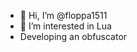 - 👋 Hi, I’m @floppa1511
- 👀 I’m interested in Lua
 - Developing an obfuscator

<!---
floppa1511/floppa1511 is a ✨ special ✨ repository because its `README.md` (this file) appears on your GitHub profile.
You can click the Preview link to take a look at your changes.
--->
